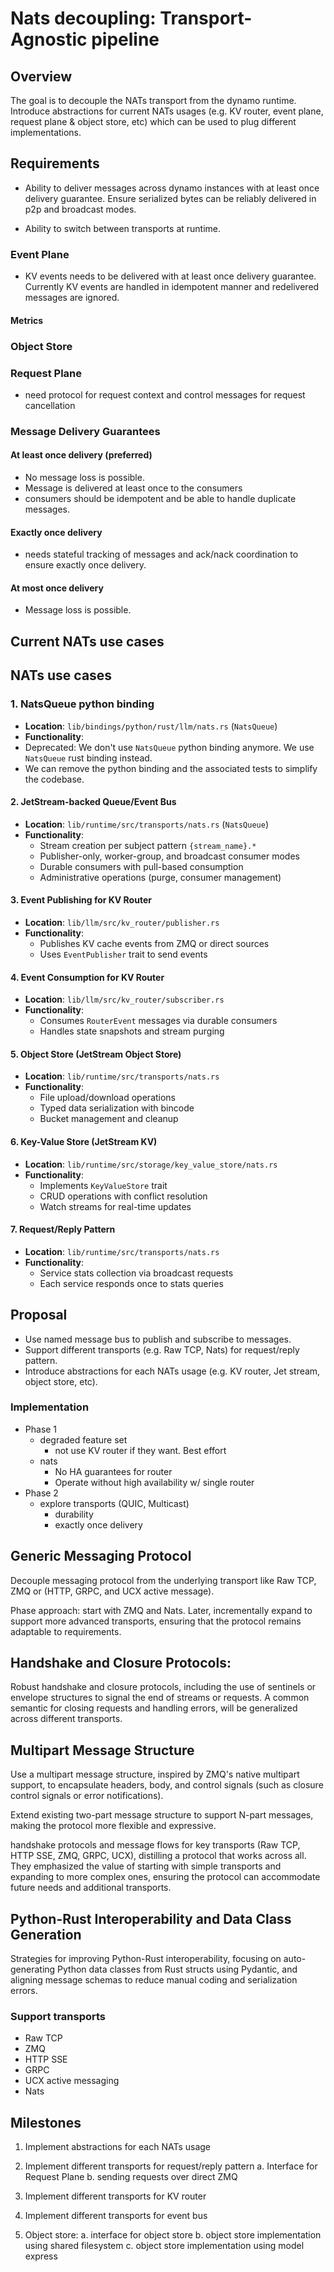 # Nats decoupling: Transport-Agnostic pipeline

## Overview

The goal is to decouple the NATs transport from the dynamo runtime. 
Introduce abstractions for current NATs usages (e.g. KV router, event plane, request plane & object store, etc) which can be used to plug different implementations.

## Requirements
- Ability to deliver messages across dynamo instances with at least once delivery guarantee.
  Ensure serialized bytes can be reliably delivered in p2p and broadcast modes.

- Ability to switch between transports at runtime.

### Event Plane
- KV events needs to be delivered with at least once delivery guarantee. Currently KV events are handled in idempotent manner and redelivered messages are ignored.

#### Metrics 

### Object Store

### Request Plane
- need protocol for request context and control messages for request cancellation

### Message Delivery Guarantees

#### At least once delivery (preferred)
- No message loss is possible.
- Message is delivered at least once to the consumers
- consumers should be idempotent and be able to handle duplicate messages.

#### Exactly once delivery
- needs stateful tracking of messages and ack/nack coordination to ensure exactly once delivery.

#### At most once delivery
- Message loss is possible.

## Current NATs use cases

## NATs use cases

### 1. NatsQueue python binding
- **Location**: `lib/bindings/python/rust/llm/nats.rs` (`NatsQueue`)
- **Functionality**:
- Deprecated: We don't use `NatsQueue` python binding anymore. We use `NatsQueue` rust binding instead.
- We can remove the python binding and the associated tests to simplify the codebase.

#### 2. JetStream-backed Queue/Event Bus
- **Location**: `lib/runtime/src/transports/nats.rs` (`NatsQueue`)
- **Functionality**:
  - Stream creation per subject pattern `{stream_name}.*`
  - Publisher-only, worker-group, and broadcast consumer modes
  - Durable consumers with pull-based consumption
  - Administrative operations (purge, consumer management)

#### 3. Event Publishing for KV Router
- **Location**: `lib/llm/src/kv_router/publisher.rs`
- **Functionality**:
  - Publishes KV cache events from ZMQ or direct sources
  - Uses `EventPublisher` trait to send events

#### 4. Event Consumption for KV Router
- **Location**: `lib/llm/src/kv_router/subscriber.rs`
- **Functionality**:
  - Consumes `RouterEvent` messages via durable consumers
  - Handles state snapshots and stream purging

#### 5. Object Store (JetStream Object Store)
- **Location**: `lib/runtime/src/transports/nats.rs`
- **Functionality**:
  - File upload/download operations
  - Typed data serialization with bincode
  - Bucket management and cleanup

#### 6. Key-Value Store (JetStream KV)
- **Location**: `lib/runtime/src/storage/key_value_store/nats.rs`
- **Functionality**:
  - Implements `KeyValueStore` trait
  - CRUD operations with conflict resolution
  - Watch streams for real-time updates

#### 7. Request/Reply Pattern
- **Location**: `lib/runtime/src/transports/nats.rs`
- **Functionality**:
  - Service stats collection via broadcast requests
  - Each service responds once to stats queries

## Proposal

- Use named message bus to publish and subscribe to messages.
- Support different transports (e.g. Raw TCP, Nats) for request/reply pattern.
- Introduce abstractions for each NATs usage (e.g. KV router, Jet stream, object store, etc).

### Implementation 
- Phase 1
	* degraded feature set
		* not use KV router if they want. Best effort 
	* nats
		* No HA guarantees for router
		* Operate without high availability w/ single router
- Phase 2
   * explore transports (QUIC, Multicast)
	 * durability
	 * exactly once delivery


## Generic Messaging Protocol
Decouple messaging protocol from the underlying transport like Raw TCP, ZMQ or (HTTP, GRPC, and UCX active message).

Phase approach: start with ZMQ and Nats. Later, incrementally expand to support more advanced transports, ensuring that the protocol remains adaptable to requirements.

## Handshake and Closure Protocols: 
Robust handshake and closure protocols, including the use of sentinels or envelope structures to signal the end of streams or requests.
A common semantic for closing requests and handling errors, will be generalized across different transports.

## Multipart Message Structure
Use a multipart message structure, inspired by ZMQ's native multipart support, to encapsulate headers, body, and control signals (such as closure control signals or error notifications). 

Extend existing two-part message structure to support N-part messages, making the protocol more flexible and expressive.

handshake protocols and message flows for key transports (Raw TCP, HTTP SSE, ZMQ, GRPC, UCX), distilling a protocol that works across all. They emphasized the value of starting with simple transports and expanding to more complex ones, ensuring the protocol can accommodate future needs and additional transports.

## Python-Rust Interoperability and Data Class Generation
Strategies for improving Python-Rust interoperability, focusing on auto-generating Python data classes from Rust structs using Pydantic, and aligning message schemas to reduce manual coding and serialization errors.

### Support transports
 - Raw TCP
 - ZMQ
 - HTTP SSE
 - GRPC
 - UCX active messaging
 - Nats

## Milestones
1. Implement abstractions for each NATs usage

2. Implement different transports for request/reply pattern
a. Interface for Request Plane
b. sending requests over direct ZMQ 

3. Implement different transports for KV router

4. Implement different transports for event bus

5. Object store:
  a. interface for object store
  b. object store implementation using shared filesystem
  c. object store implementation using model express